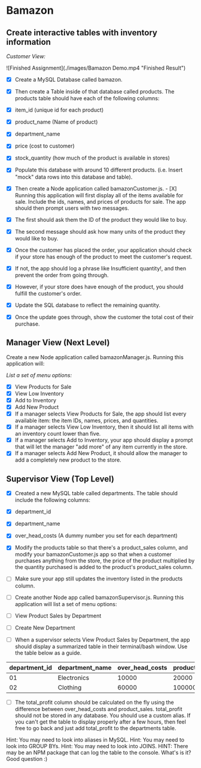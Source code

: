 # Bamazon

## Create interactive tables with inventory information

_Customer View:_

![Finished Assignment](./images/Bamazon Demo.mp4 "Finished Result")

- [X] Create a MySQL Database called bamazon.
- [X] Then create a Table inside of that database called products.
The products table should have each of the following columns:

- [X] item_id (unique id for each product)
- [X] product_name (Name of product)
- [X] department_name
- [X] price (cost to customer)
- [X] stock_quantity (how much of the product is available in stores)

- [X] Populate this database with around 10 different products. (i.e. Insert "mock" data rows into this database and table).
- [X] Then create a Node application called bamazonCustomer.js. - [X] Running this application will first display all of the items available for sale. Include the ids, names, and prices of products for sale.
The app should then prompt users with two messages.

- [X] The first should ask them the ID of the product they would like to buy.
- [X] The second message should ask how many units of the product they would like to buy.

- [X] Once the customer has placed the order, your application should check if your store has enough of the product to meet the customer's request.

- [X] If not, the app should log a phrase like Insufficient quantity!, and then prevent the order from going through.

- [X] However, if your store does have enough of the product, you should fulfill the customer's order.

- [X] Update the SQL database to reflect the remaining quantity.
- [X] Once the update goes through, show the customer the total cost of their purchase.

## Manager View (Next Level)

Create a new Node application called bamazonManager.js. Running this application will:

_List a set of menu options:_

- [X] View Products for Sale
- [X] View Low Inventory
- [X] Add to Inventory
- [X] Add New Product
- [X] If a manager selects View Products for Sale, the app should list every available item: the item IDs, names, prices, and quantities.
- [X] If a manager selects View Low Inventory, then it should list all items with an inventory count lower than five.
- [X] If a manager selects Add to Inventory, your app should display a prompt that will let the manager "add more" of any item currently in the store.
- [X] If a manager selects Add New Product, it should allow the manager to add a completely new product to the store.

## Supervisor View (Top Level)

- [X] Created a new MySQL table called departments. The table should include the following columns:

- [X] department_id
- [X] department_name
- [X] over_head_costs (A dummy number you set for each department)

- [X] Modify the products table so that there's a product_sales column, and modify your bamazonCustomer.js app so that when a customer purchases anything from the store, the price of the product multiplied by the quantity purchased is added to the product's product_sales column.

- [ ] Make sure your app still updates the inventory listed in the products column.

- [ ] Create another Node app called bamazonSupervisor.js. Running this application will list a set of menu options:

- [ ] View Product Sales by Department
- [ ] Create New Department

- [ ] When a supervisor selects View Product Sales by Department, the app should display a summarized table in their terminal/bash window. Use the table below as a guide.

| department_id | department_name | over_head_costs | product_sales | total_profit |
| ------------- | --------------- | --------------- | ------------- | ------------ |
| 01            | Electronics     | 10000           | 20000         | 10000        |
| 02            | Clothing        | 60000           | 100000        | 40000        |

- [ ] The total_profit column should be calculated on the fly using the difference between over_head_costs and product_sales. total_profit should not be stored in any database. You should use a custom alias.
If you can't get the table to display properly after a few hours, then feel free to go back and just add total_profit to the departments table.

Hint: You may need to look into aliases in MySQL.
Hint: You may need to look into GROUP BYs.
Hint: You may need to look into JOINS.
HINT: There may be an NPM package that can log the table to the console. What's is it? Good question :)
